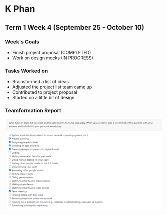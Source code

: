 # K Phan
## Term 1 Week 4 (September 25 - October 10)

### Week's Goals
- Finish project proposal (COMPLETED)
- Work on design mocks (IN PROGRESS)

### Tasks Worked on
- Brainstormed a list of ideas
- Adjusted the project list team came up
- Contributed to project proposal
- Started on a little bit of design

### Teamformation Report
![](./imgs/KPhanFinishedTasks.png)

